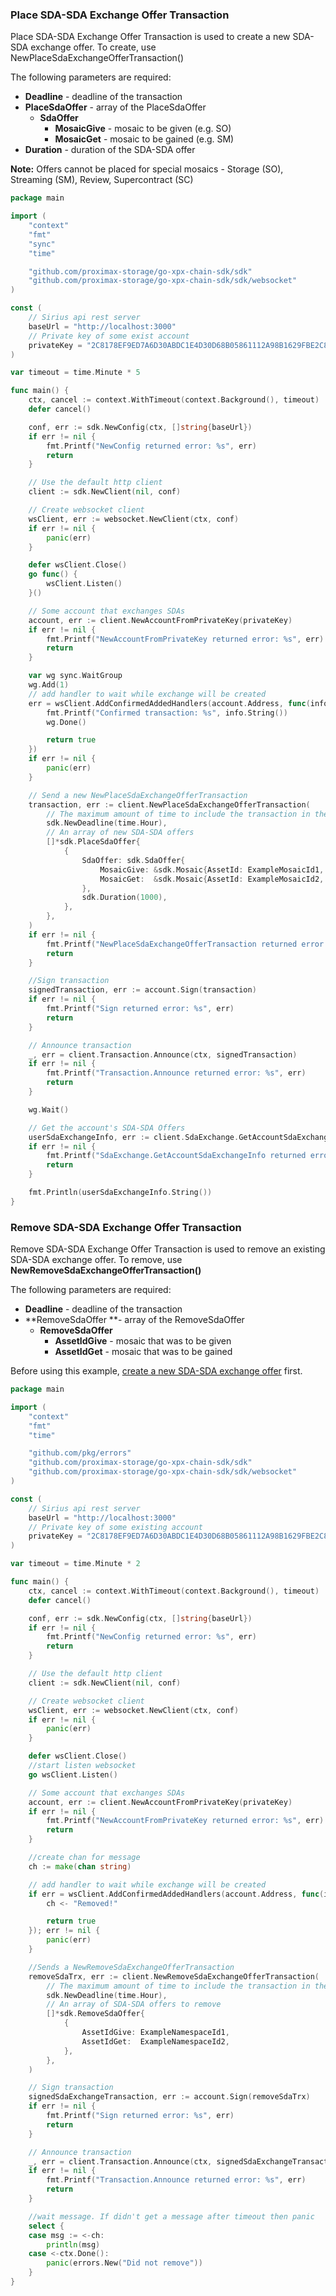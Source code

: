 ### Place SDA-SDA Exchange Offer Transaction
Place SDA-SDA Exchange Offer Transaction is used to create a new SDA-SDA exchange offer. To create, use NewPlaceSdaExchangeOfferTransaction()

The following parameters are required:
* **Deadline** - deadline of the transaction
* **PlaceSdaOffer** - array of the PlaceSdaOffer
  * **SdaOffer**
    * **MosaicGive** - mosaic to be given (e.g. SO)
    * **MosaicGet** - mosaic to be gained (e.g. SM)
* **Duration** - duration of the SDA-SDA offer

**Note:** Offers cannot be placed for special mosaics - Storage (SO), Streaming (SM), Review, Supercontract (SC)

```go
package main

import (
	"context"
	"fmt"
	"sync"
	"time"

	"github.com/proximax-storage/go-xpx-chain-sdk/sdk"
	"github.com/proximax-storage/go-xpx-chain-sdk/sdk/websocket"
)

const (
	// Sirius api rest server
	baseUrl = "http://localhost:3000"
	// Private key of some exist account
	privateKey = "2C8178EF9ED7A6D30ABDC1E4D30D68B05861112A98B1629FBE2C8D16FDE97A1C"
)

var timeout = time.Minute * 5

func main() {
	ctx, cancel := context.WithTimeout(context.Background(), timeout)
	defer cancel()

	conf, err := sdk.NewConfig(ctx, []string{baseUrl})
	if err != nil {
		fmt.Printf("NewConfig returned error: %s", err)
		return
	}

	// Use the default http client
	client := sdk.NewClient(nil, conf)

	// Create websocket client
	wsClient, err := websocket.NewClient(ctx, conf)
	if err != nil {
		panic(err)
	}

	defer wsClient.Close()
	go func() {
		wsClient.Listen()
	}()

	// Some account that exchanges SDAs
	account, err := client.NewAccountFromPrivateKey(privateKey)
	if err != nil {
		fmt.Printf("NewAccountFromPrivateKey returned error: %s", err)
		return
	}

	var wg sync.WaitGroup
	wg.Add(1)
	// add handler to wait while exchange will be created
	err = wsClient.AddConfirmedAddedHandlers(account.Address, func(info sdk.Transaction) bool {
		fmt.Printf("Confirmed transaction: %s", info.String())
		wg.Done()

		return true
	})
	if err != nil {
		panic(err)
	}

	// Send a new NewPlaceSdaExchangeOfferTransaction
	transaction, err := client.NewPlaceSdaExchangeOfferTransaction(
		// The maximum amount of time to include the transaction in the blockchain.
		sdk.NewDeadline(time.Hour),
		// An array of new SDA-SDA offers
		[]*sdk.PlaceSdaOffer{
			{
				SdaOffer: sdk.SdaOffer{
					MosaicGive: &sdk.Mosaic{AssetId: ExampleMosaicId1, Amount: 1000},
					MosaicGet:  &sdk.Mosaic{AssetId: ExampleMosaicId2, Amount: 2000},
				},
				sdk.Duration(1000),
			},
		},
	)
	if err != nil {
		fmt.Printf("NewPlaceSdaExchangeOfferTransaction returned error: %s", err)
		return
	}

	//Sign transaction
	signedTransaction, err := account.Sign(transaction)
	if err != nil {
		fmt.Printf("Sign returned error: %s", err)
		return
	}

	// Announce transaction
	_, err = client.Transaction.Announce(ctx, signedTransaction)
	if err != nil {
		fmt.Printf("Transaction.Announce returned error: %s", err)
		return
	}

	wg.Wait()

	// Get the account's SDA-SDA Offers
	userSdaExchangeInfo, err := client.SdaExchange.GetAccountSdaExchangeInfo(context.Background(), account.PublicAccount)
	if err != nil {
		fmt.Printf("SdaExchange.GetAccountSdaExchangeInfo returned error: %s", err)
		return
	}

	fmt.Println(userSdaExchangeInfo.String())
}
```

### Remove SDA-SDA Exchange Offer Transaction
Remove SDA-SDA Exchange Offer Transaction is used to remove an existing SDA-SDA exchange offer. To remove, use **NewRemoveSdaExchangeOfferTransaction()**

The following parameters are required:
* **Deadline** - deadline of the transaction
* **RemoveSdaOffer **- array of the RemoveSdaOffer
  * **RemoveSdaOffer**
    * **AssetIdGive** - mosaic that was to be given
    * ****AssetIdGet**** - mosaic that was to be gained

Before using this example, [create a new SDA-SDA exchange offer](https://github.com/proximax-storage/go-xpx-chain-sdk/wiki/_new#place-sda-sda-exchange-offer-transaction) first.

```go
package main

import (
	"context"
	"fmt"
	"time"

	"github.com/pkg/errors"
	"github.com/proximax-storage/go-xpx-chain-sdk/sdk"
	"github.com/proximax-storage/go-xpx-chain-sdk/sdk/websocket"
)

const (
	// Sirius api rest server
	baseUrl = "http://localhost:3000"
	// Private key of some existing account
	privateKey = "2C8178EF9ED7A6D30ABDC1E4D30D68B05861112A98B1629FBE2C8D16FDE97A1C"
)

var timeout = time.Minute * 2

func main() {
	ctx, cancel := context.WithTimeout(context.Background(), timeout)
	defer cancel()

	conf, err := sdk.NewConfig(ctx, []string{baseUrl})
	if err != nil {
		fmt.Printf("NewConfig returned error: %s", err)
		return
	}

	// Use the default http client
	client := sdk.NewClient(nil, conf)

	// Create websocket client
	wsClient, err := websocket.NewClient(ctx, conf)
	if err != nil {
		panic(err)
	}

	defer wsClient.Close()
	//start listen websocket
	go wsClient.Listen()

	// Some account that exchanges SDAs
	account, err := client.NewAccountFromPrivateKey(privateKey)
	if err != nil {
		fmt.Printf("NewAccountFromPrivateKey returned error: %s", err)
		return
	}

	//create chan for message
	ch := make(chan string)

	// add handler to wait while exchange will be created
	if err = wsClient.AddConfirmedAddedHandlers(account.Address, func(info sdk.Transaction) bool {
		ch <- "Removed!"

		return true
	}); err != nil {
		panic(err)
	}

	//Sends a NewRemoveSdaExchangeOfferTransaction
	removeSdaTrx, err := client.NewRemoveSdaExchangeOfferTransaction(
		// The maximum amount of time to include the transaction in the blockchain.
		sdk.NewDeadline(time.Hour),
		// An array of SDA-SDA offers to remove
		[]*sdk.RemoveSdaOffer{
			{
				AssetIdGive: ExampleNamespaceId1,
				AssetIdGet:  ExampleNamespaceId2,
			},
		},
	)

	// Sign transaction
	signedSdaExchangeTransaction, err := account.Sign(removeSdaTrx)
	if err != nil {
		fmt.Printf("Sign returned error: %s", err)
		return
	}

	// Announce transaction
	_, err = client.Transaction.Announce(ctx, signedSdaExchangeTransaction)
	if err != nil {
		fmt.Printf("Transaction.Announce returned error: %s", err)
		return
	}

	//wait message. If didn't get a message after timeout then panic
	select {
	case msg := <-ch:
		println(msg)
	case <-ctx.Done():
		panic(errors.New("Did not remove"))
	}
}
```